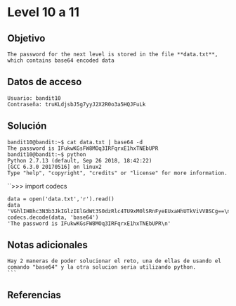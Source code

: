# Level 10 a 11

## Objetivo
	The password for the next level is stored in the file **data.txt**, which contains base64 encoded data

## Datos de acceso
	Usuario: bandit10
	Contraseña: truKLdjsbJ5g7yyJ2X2R0o3a5HQJFuLk
## Solución
	bandit10@bandit:~$ cat data.txt | base64 -d
	The password is IFukwKGsFW8MOq3IRFqrxE1hxTNEbUPR
	bandit10@bandit:~$ python
	Python 2.7.13 (default, Sep 26 2018, 18:42:22)
	[GCC 6.3.0 20170516] on linux2
	Type "help", "copyright", "credits" or "license" for more information.
``>>> import codecs 
	
	data = open('data.txt','r').read()
	data
	'VGhlIHBhc3N3b3JkIGlzIElGdWt3S0dzRlc4TU9xM0lSRnFyeEUxaHhUTkViVVBSCg==\n'
	codecs.decode(data, 'base64')
	'The password is IFukwKGsFW8MOq3IRFqrxE1hxTNEbUPR\n' 

## Notas adicionales
	Hay 2 maneras de poder solucionar el reto, una de ellas de usando el comando "base64" y la otra solucion seria utilizando python.
	``` 

## Referencias 
